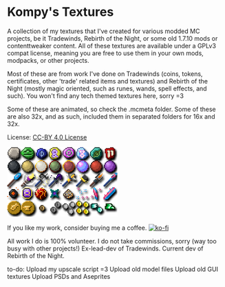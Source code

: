 # Kompy's Textures

A collection of my textures that I've created for various modded MC projects, be it Tradewinds, Rebirth of the Night, or some old 1.7.10 mods or contenttweaker content.
All of these textures are available under a GPLv3 compat license, meaning you are free to use them in your own mods, modpacks, or other projects.

Most of these are from work I've done on Tradewinds (coins, tokens, certificates, other 'trade' related items and textures) and Rebirth of the Night (mostly magic oriented, such as runes, wands, spell effects, and such). You won't find any tech themed textures here, sorry =3

Some of these are animated, so check the .mcmeta folder. Some of these are also 32x, and as such, included them in separated folders for 16x and 32x.

License: [CC-BY 4.0 License](https://creativecommons.org/licenses/by/4.0/)

![Sample](Samples.png)

If you like my work, consider buying me a coffee. 
[![ko-fi](https://www.ko-fi.com/img/githubbutton_sm.svg)](https://ko-fi.com/V7V41I86K)

All work I do is 100% volunteer.
I do not take commissions, sorry (way too busy with other projects!)
Ex-lead-dev of Tradewinds. Current dev of Rebirth of the Night.

to-do: 
Upload my upscale script =3
Upload old model files
Upload old GUI textures
Upload PSDs and Aseprites
